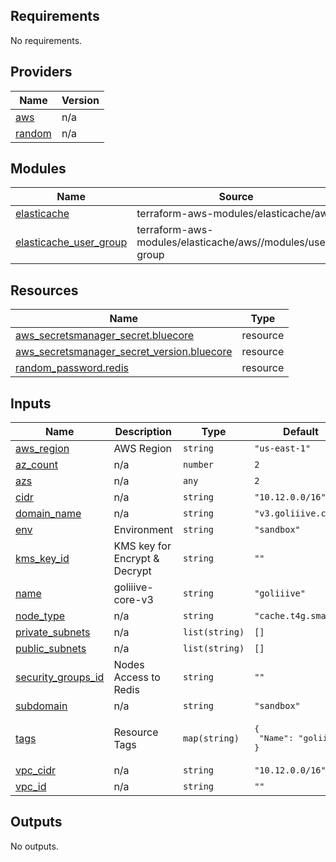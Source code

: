 ## Requirements

No requirements.

## Providers

| Name | Version |
|------|---------|
| <a name="provider_aws"></a> [aws](#provider\_aws) | n/a |
| <a name="provider_random"></a> [random](#provider\_random) | n/a |

## Modules

| Name | Source | Version |
|------|--------|---------|
| <a name="module_elasticache"></a> [elasticache](#module\_elasticache) | terraform-aws-modules/elasticache/aws | n/a |
| <a name="module_elasticache_user_group"></a> [elasticache\_user\_group](#module\_elasticache\_user\_group) | terraform-aws-modules/elasticache/aws//modules/user-group | n/a |

## Resources

| Name | Type |
|------|------|
| [aws_secretsmanager_secret.bluecore](https://registry.terraform.io/providers/hashicorp/aws/latest/docs/resources/secretsmanager_secret) | resource |
| [aws_secretsmanager_secret_version.bluecore](https://registry.terraform.io/providers/hashicorp/aws/latest/docs/resources/secretsmanager_secret_version) | resource |
| [random_password.redis](https://registry.terraform.io/providers/hashicorp/random/latest/docs/resources/password) | resource |

## Inputs

| Name | Description | Type | Default | Required |
|------|-------------|------|---------|:--------:|
| <a name="input_aws_region"></a> [aws\_region](#input\_aws\_region) | AWS Region | `string` | `"us-east-1"` | no |
| <a name="input_az_count"></a> [az\_count](#input\_az\_count) | n/a | `number` | `2` | no |
| <a name="input_azs"></a> [azs](#input\_azs) | n/a | `any` | `2` | no |
| <a name="input_cidr"></a> [cidr](#input\_cidr) | n/a | `string` | `"10.12.0.0/16"` | no |
| <a name="input_domain_name"></a> [domain\_name](#input\_domain\_name) | n/a | `string` | `"v3.goliiive.com"` | no |
| <a name="input_env"></a> [env](#input\_env) | Environment | `string` | `"sandbox"` | no |
| <a name="input_kms_key_id"></a> [kms\_key\_id](#input\_kms\_key\_id) | KMS key for Encrypt & Decrypt | `string` | `""` | no |
| <a name="input_name"></a> [name](#input\_name) | goliiive-core-v3 | `string` | `"goliiive"` | no |
| <a name="input_node_type"></a> [node\_type](#input\_node\_type) | n/a | `string` | `"cache.t4g.small"` | no |
| <a name="input_private_subnets"></a> [private\_subnets](#input\_private\_subnets) | n/a | `list(string)` | `[]` | no |
| <a name="input_public_subnets"></a> [public\_subnets](#input\_public\_subnets) | n/a | `list(string)` | `[]` | no |
| <a name="input_security_groups_id"></a> [security\_groups\_id](#input\_security\_groups\_id) | Nodes Access to Redis | `string` | `""` | no |
| <a name="input_subdomain"></a> [subdomain](#input\_subdomain) | n/a | `string` | `"sandbox"` | no |
| <a name="input_tags"></a> [tags](#input\_tags) | Resource Tags | `map(string)` | <pre>{<br/>  "Name": "goliiive"<br/>}</pre> | no |
| <a name="input_vpc_cidr"></a> [vpc\_cidr](#input\_vpc\_cidr) | n/a | `string` | `"10.12.0.0/16"` | no |
| <a name="input_vpc_id"></a> [vpc\_id](#input\_vpc\_id) | n/a | `string` | `""` | no |

## Outputs

No outputs.
